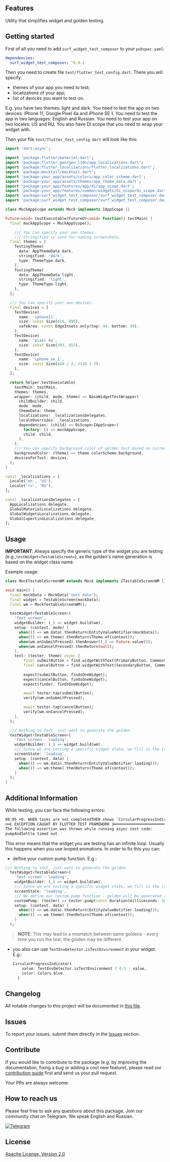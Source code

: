 ## Features

Utility that simplifies widget and golden testing.

## Getting started

First of all you need to add `surf_widget_test_composer` to your `pubspec.yaml`:

```yaml
dependencies:
  surf_widget_test_composer: ^0.0.1
```

Then you need to create file `test/flutter_test_config.dart`. There you will specify:
- themes of your app you need to test;
- localizations of your app;
- list of devices you want to test on.

E.g. you have two themes: light and dark. You need to test the app on two devices: iPhone 11, Google Pixel 4a and iPhone SE 1. You need to test the app in two languages: English and Russian. You need to test your app on two locales: US and RU. You also have DI scope that you need to wrap your widget with.

Then your file `test/flutter_test_config.dart` will look like this:

```dart
import 'dart:async';

import 'package:flutter/material.dart';
import 'package:flutter_gen/gen_l10n/app_localizations.dart';
import 'package:flutter_localizations/flutter_localizations.dart';
import 'package:mocktail/mocktail.dart';
import 'package:your_app/assets/colors/app_color_scheme.dart';
import 'package:your_app/assets/themes/app_theme_data.dart';
import 'package:your_app/features/app/di/app_scope.dart';
import 'package:your_app/features/common/widgets/di_scope/di_scope.dart';
import 'package:surf_widget_test_composer/surf_widget_test_composer.dart';
import 'package:surf_widget_test_composer/surf_widget_test_composer.dart' as helper;

class MockAppScope extends Mock implements IAppScope {}

Future<void> testExecutable(FutureOr<void> Function() testMain) {
  final mockAppScope = MockAppScope();

    /// You can specify your own themes.
    /// Stringified is used for naming screenshots.
  final themes = [
    TestingTheme(
      data: AppThemeData.dark,
      stringified: 'dark',
      type: ThemeType.dark,
    ),
    TestingTheme(
      data: AppThemeData.light,
      stringified: 'light',
      type: ThemeType.light,
    ),
  ];

  /// You can specify your own devices.
  final devices = [
    TestDevice(
      name: 'iphone11',
      size: const Size(414, 896),
      safeArea: const EdgeInsets.only(top: 44, bottom: 34),
    ),
    TestDevice(
      name: 'pixel 4a',
      size: const Size(393, 851),
    ),
    TestDevice(
      name: 'iphone_se_1',
      size: const Size(640 / 2, 1136 / 2),
    ),
  ];

  return helper.testExecutable(
    testMain: testMain,
    themes: themes,
    wrapper: (child, mode, theme) => BaseWidgetTestWrapper(
      childBuilder: child,
      mode: mode,
      themeData: theme,
      localizations: _localizationsDelegates,
      localeOverrides: _localizations,
      dependencies: (child) => DiScope<IAppScope>(
        factory: () => mockAppScope,
        child: child,
      ),
    ),
    /// You can specify background color of golden test based on current theme.
    backgroundColor: (theme) => theme.colorScheme.background,
    devicesForTest: devices,
  );
}

const _localizations = [
  Locale('en', 'US'),
  Locale('ru', 'RU'),
];

const _localizationsDelegates = [
  AppLocalizations.delegate,
  GlobalMaterialLocalizations.delegate,
  GlobalWidgetsLocalizations.delegate,
  GlobalCupertinoLocalizations.delegate,
];

```

## Usage


**IMPORTANT**: Always specify the generic type of the widget you are testing (e.g.,`testWidget<TestableScreen>`), as the golden's name generation is based on the widget class name.

Example usage:
```dart
class MockTestableScreenWM extends Mock implements ITestableScreenWM {}

void main() {
  final mockData = MockData('test data');
  final widget = TestableScreen(mockData);
  final wm = MockTestableScreenWM();

  testWidget<TestableScreen>(
    'Test screen',
    widgetBuilder: (_) => widget.build(wm),
    setup: (context, mode) {
      when(() => wm.data).thenReturn(EntityValueNotifier(mockData));
      when(() => wm.theme).thenReturn(Theme.of(context));
      when(wm.onSubmitPressed).thenAnswer((_) => Future.value());
      when(wm.onCancelPressed).thenReturn(null);
    },
    test: (tester, theme) async {
        final submitButton = find.widgetWithText(PrimaryButton, CommonStrings.submitButton);
        final cancelButton = find.widgetWithText(SecondaryButton, CommonStrings.cancelButton);
        
        expect(submitButton, findsOneWidget);
        expect(cancelButton, findsOneWidget);
        expect(finder, findsOneWidget);

        await tester.tap(submitButton);
        verify(wm.onSubmitPressed);

        await tester.tap(cancelButton);
        verify(wm.onCancelPressed);
    },
  );

  /// Nothing to test, just want to generate the golden.
  testWidget<TestableScreen>(
    'Test screen - loading',
    widgetBuilder: (_) => widget.build(wm),
    /// Since we are testing a specific widget state, we fill in the [screenState] property.
    screenState: 'loading',
    setup: (context, data) {
      when(() => wm.data).thenReturn(EntityValueNotifier.loading());
      when(() => wm.theme).thenReturn(Theme.of(context));
    }
  );
}
```

## Additional Information

While testing, you can face the following errors:
```sh
00:05 +0: WHEN tasks are not completedTHEN shows `CircularProgressIndicator`                                                                                                                                
══╡ EXCEPTION CAUGHT BY FLUTTER TEST FRAMEWORK ╞════════════════════════════════════════════════════
The following assertion was thrown while running async test code:
pumpAndSettle timed out
```

This error means that the widget you are testing has an infinite loop. Usually this happens when you use looped animations. In order to fix this you can: 
- define your custom pump function. E.g.:
```dart
/// Nothing to test, just want to generate the golden.
  testWidget<TestableScreen>(
    'Test screen - loading',
    widgetBuilder: (_) => widget.build(wm),
    /// Since we are testing a specific widget state, we fill in the [screenState] property.
    screenState: 'loading',
    /// We define our custom pump function - golden will be generated after 100 milliseconds no matter animation is finished or not.
    customPump: (tester) => tester.pump(const Duration(milliseconds: 100)),
    setup: (context, data) {
      when(() => wm.data).thenReturn(EntityValueNotifier.loading());
      when(() => wm.theme).thenReturn(Theme.of(context));
    }
  );
```
> **NOTE**: This may lead to a mismatch between same goldens - every time you run the test, the golden may be different.

- you also can use `TestEnvDetector.isTestEnvironment` in your widget. E.g.:
  ```dart
  CircularProgressIndicator(
      value: TestEnvDetector.isTestEnvironment ? 0.5 : value,
      color: Colors.blue,
    )
  ```

## Changelog

All notable changes to this project will be documented in [this file](./CHANGELOG.md).

## Issues

To report your issues, submit them directly in the [Issues](https://github.com/surfstudio/flutter-surf-widget-test-composer/issues) section.

## Contribute

If you would like to contribute to the package (e.g. by improving the documentation, fixing a bug or adding a cool new feature), please read our [contribution guide](./CONTRIBUTING.md) first and send us your pull request.

Your PRs are always welcome.

## How to reach us

Please feel free to ask any questions about this package. Join our community chat on Telegram. We speak English and Russian.

[![Telegram](https://img.shields.io/badge/chat-on%20Telegram-blue.svg)](https://t.me/SurfGear)

## License

[Apache License, Version 2.0](https://www.apache.org/licenses/LICENSE-2.0)